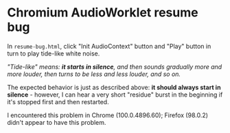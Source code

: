 # Chromium AudioWorklet resume bug

In `resume-bug.html`, click "Init AudioContext" button and "Play" button in turn to play tide-like white noise.

*"Tide-like" means: **it starts in silence**, and then sounds gradually more and more louder, then turns to be less and less louder, and so on.*

The expected behavior is just as described above: **it should always start in silence** - however, I can hear a very short "residue" burst in the beginning if it's stopped first and then restarted.

I encountered this problem in Chrome (100.0.4896.60); Firefox (98.0.2) didn't appear to have this problem.
